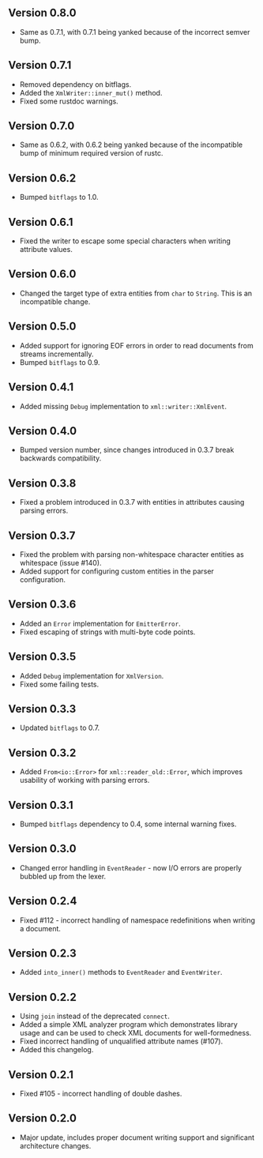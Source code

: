 ## Version 0.8.0

* Same as 0.7.1, with 0.7.1 being yanked because of the incorrect semver bump.

## Version 0.7.1

* Removed dependency on bitflags.
* Added the `XmlWriter::inner_mut()` method.
* Fixed some rustdoc warnings.

## Version 0.7.0

* Same as 0.6.2, with 0.6.2 being yanked because of the incompatible bump of minimum required version of rustc.

## Version 0.6.2

* Bumped `bitflags` to 1.0.

## Version 0.6.1

* Fixed the writer to escape some special characters when writing attribute values.

## Version 0.6.0

* Changed the target type of extra entities from `char` to `String`. This is an incompatible
  change.

## Version 0.5.0

* Added support for ignoring EOF errors in order to read documents from streams incrementally.
* Bumped `bitflags` to 0.9.

## Version 0.4.1

* Added missing `Debug` implementation to `xml::writer::XmlEvent`.

## Version 0.4.0

* Bumped version number, since changes introduced in 0.3.7 break backwards compatibility.

## Version 0.3.8

* Fixed a problem introduced in 0.3.7 with entities in attributes causing parsing errors.

## Version 0.3.7

* Fixed the problem with parsing non-whitespace character entities as whitespace (issue #140).
* Added support for configuring custom entities in the parser configuration.

## Version 0.3.6

* Added an `Error` implementation for `EmitterError`.
* Fixed escaping of strings with multi-byte code points.

## Version 0.3.5

* Added `Debug` implementation for `XmlVersion`.
* Fixed some failing tests.

## Version 0.3.3

* Updated `bitflags` to 0.7.

## Version 0.3.2

* Added `From<io::Error>` for `xml::reader_old::Error`, which improves usability of working with parsing errors.

## Version 0.3.1

* Bumped `bitflags` dependency to 0.4, some internal warning fixes.

## Version 0.3.0

* Changed error handling in `EventReader` - now I/O errors are properly bubbled up from the lexer.

## Version 0.2.4

* Fixed #112 - incorrect handling of namespace redefinitions when writing a document.

## Version 0.2.3

* Added `into_inner()` methods to `EventReader` and `EventWriter`.

## Version 0.2.2

* Using `join` instead of the deprecated `connect`.
* Added a simple XML analyzer program which demonstrates library usage and can be used to check XML documents for well-formedness.
* Fixed incorrect handling of unqualified attribute names (#107).
* Added this changelog.

## Version 0.2.1

* Fixed #105 - incorrect handling of double dashes.

## Version 0.2.0

* Major update, includes proper document writing support and significant architecture changes.

